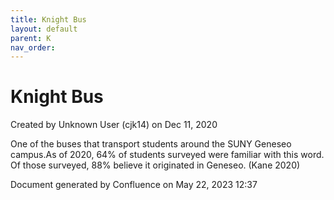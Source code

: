 ```yaml
---
title: Knight Bus
layout: default
parent: K
nav_order:
---
```


# Knight Bus

Created by  Unknown User (cjk14) on Dec 11, 2020

One of the buses that transport students around the SUNY Geneseo campus.As of 2020, 64% of students surveyed were familiar with this word. Of those surveyed, 88% believe it originated in Geneseo. (Kane 2020)

Document generated by Confluence on May 22, 2023 12:37


